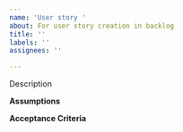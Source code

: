 ```yaml
---
name: 'User story '
about: For user story creation in backlog
title: ''
labels: ''
assignees: ''

---
```


Description

**Assumptions**

**Acceptance Criteria**
